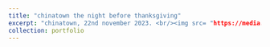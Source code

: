 ```yaml
---
title: "chinatown the night before thanksgiving"
excerpt: "chinatown, 22nd november 2023. <br/><img src= "https://media.discordapp.net/attachments/1018203420143910923/1366764086196441240/image.jpg?ex=681221bf&is=6810d03f&hm=b5df34230e5661cca0e0b348cbadd05aa46d96b1fcad0e309dca488a2239069d&=&format=webp&width=680&height=1208">"
collection: portfolio
---
```


